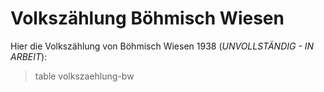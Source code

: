 # Volkszählung Böhmisch Wiesen

Hier die Volkszählung von Böhmisch Wiesen 1938 (*UNVOLLSTÄNDIG - IN ARBEIT*):

> table volkszaehlung-bw